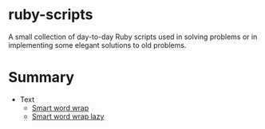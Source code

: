 # ruby-scripts

A small collection of day-to-day Ruby scripts used in solving problems or in implementing some elegant solutions to old problems.

# Summary

* Text
    * [Smart word wrap](./Text/smart_word_wrap.rb)
    * [Smart word wrap lazy](./Text/smart_word_wrap_lazy.rb)
